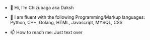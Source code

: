 - 👋 Hi, I’m Chizubaga aka Daksh
- 🌱 I am fluent with the following Programming/Markup languages:
     Python, 
     C++, 
     Golang, 
     HTML, 
     Javascript, 
     MYSQL, 
     CSS
     
- 📫 How to reach me: Just text over

<!---
Chizubaga/Chizubaga is a ✨ special ✨ repository because its `README.md` (this file) appears on your GitHub profile.
You can click the Preview link to take a look at your changes.
--->
